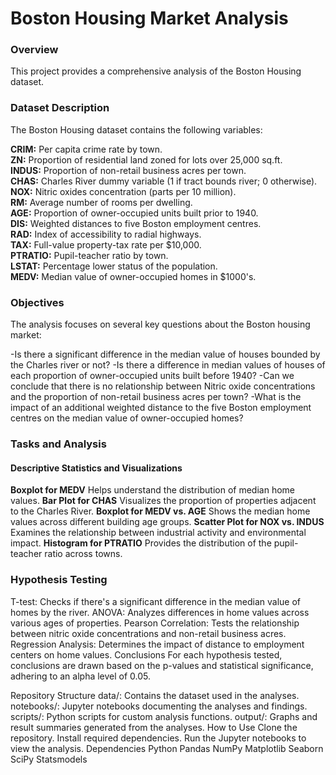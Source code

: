 # Boston Housing Market Analysis
### Overview
This project provides a comprehensive analysis of the Boston Housing dataset. 

### Dataset Description
The Boston Housing dataset contains the following variables:

**CRIM:** Per capita crime rate by town.  
**ZN:** Proportion of residential land zoned for lots over 25,000 sq.ft.  
**INDUS:** Proportion of non-retail business acres per town.  
**CHAS:** Charles River dummy variable (1 if tract bounds river; 0 otherwise).  
**NOX:** Nitric oxides concentration (parts per 10 million).  
**RM:** Average number of rooms per dwelling.  
**AGE:** Proportion of owner-occupied units built prior to 1940.  
**DIS:** Weighted distances to five Boston employment centres.  
**RAD:** Index of accessibility to radial highways.  
**TAX:** Full-value property-tax rate per $10,000.  
**PTRATIO:** Pupil-teacher ratio by town.  
**LSTAT:** Percentage lower status of the population.  
**MEDV:** Median value of owner-occupied homes in $1000's.

### Objectives
The analysis focuses on several key questions about the Boston housing market:

-Is there a significant difference in the median value of houses bounded by the Charles river or not?
-Is there a difference in median values of houses of each proportion of owner-occupied units built before 1940?
-Can we conclude that there is no relationship between Nitric oxide concentrations and the proportion of non-retail business acres per town?
-What is the impact of an additional weighted distance to the five Boston employment centres on the median value of owner-occupied homes?

### Tasks and Analysis
#### Descriptive Statistics and Visualizations
**Boxplot for MEDV** Helps understand the distribution of median home values.
**Bar Plot for CHAS** Visualizes the proportion of properties adjacent to the Charles River.
**Boxplot for MEDV vs. AGE** Shows the median home values across different building age groups.
**Scatter Plot for NOX vs. INDUS** Examines the relationship between industrial activity and environmental impact.
**Histogram for PTRATIO** Provides the distribution of the pupil-teacher ratio across towns.

### Hypothesis Testing
T-test: Checks if there's a significant difference in the median value of homes by the river.
ANOVA: Analyzes differences in home values across various ages of properties.
Pearson Correlation: Tests the relationship between nitric oxide concentrations and non-retail business acres.
Regression Analysis: Determines the impact of distance to employment centers on home values.
Conclusions
For each hypothesis tested, conclusions are drawn based on the p-values and statistical significance, adhering to an alpha level of 0.05.

Repository Structure
data/: Contains the dataset used in the analyses.
notebooks/: Jupyter notebooks documenting the analyses and findings.
scripts/: Python scripts for custom analysis functions.
output/: Graphs and result summaries generated from the analyses.
How to Use
Clone the repository.
Install required dependencies.
Run the Jupyter notebooks to view the analysis.
Dependencies
Python
Pandas
NumPy
Matplotlib
Seaborn
SciPy
Statsmodels
